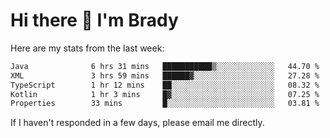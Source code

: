 # Hi there 👋 I'm Brady

Here are my stats from the last week:
<!--START_SECTION:waka-->

```txt
Java              6 hrs 31 mins   ███████████▒░░░░░░░░░░░░░   44.70 %
XML               3 hrs 59 mins   ██████▓░░░░░░░░░░░░░░░░░░   27.28 %
TypeScript        1 hr 12 mins    ██░░░░░░░░░░░░░░░░░░░░░░░   08.32 %
Kotlin            1 hr 3 mins     █▓░░░░░░░░░░░░░░░░░░░░░░░   07.25 %
Properties        33 mins         █░░░░░░░░░░░░░░░░░░░░░░░░   03.81 %
```

<!--END_SECTION:waka-->

If I haven't responded in a few days, please email me directly. 

